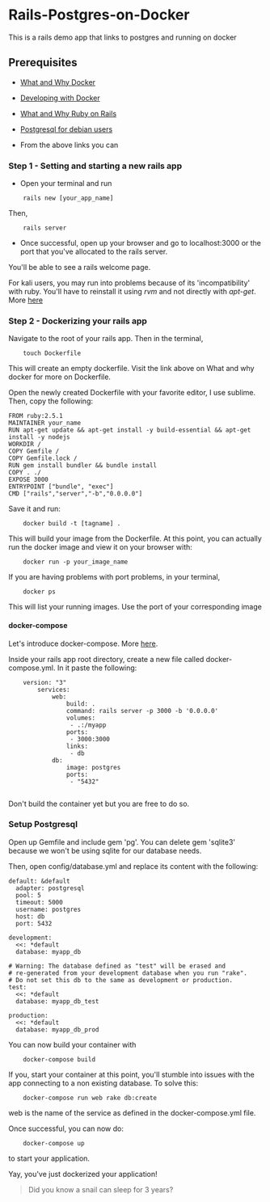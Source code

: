 # Rails-Postgres-on-Docker
This is a rails demo app that links to postgres and running on docker

## Prerequisites

- [What and Why Docker](https://zegetech.com/blog/2018/10/29/what-and-why-docker.html)
- [Developing with Docker](https://zegetech.com/blog/2018/11/08/developing-with-docker.html)
- [What and Why Ruby on Rails](https://zegetech.com/blog/2018/10/17/why-ruby-on-rails.html)
- [Postgresql for debian users](https://www.postgresql.org/download/linux/debian/)

- From the above links you can 

### Step 1 - Setting and starting a new rails app

- Open your terminal and run
~~~
	rails new [your_app_name]
~~~

Then,
~~~
	rails server
~~~

- Once successful, open up your browser and go to localhost:3000 or the port that you've allocated to the rails server. 

You'll be able to see a rails welcome page. 

For kali users, you may run into problems because of its 'incompatibility' with ruby. You'll have to reinstall it using *rvm* and not directly with *apt-get*. More [here](https://amionrails.wordpress.com/2014/02/10/install-rvm-ruby-on-rails-and-ruby-on-kali-linux/)

### Step 2 - Dockerizing your rails app

Navigate to the root of your rails app. Then in the terminal,

~~~
	touch Dockerfile
~~~

This will create an empty dockerfile. Visit the link above on What and why docker for more on Dockerfile.

Open the newly created Dockerfile with your favorite editor, I use sublime. Then, copy the following:

~~~
FROM ruby:2.5.1
MAINTAINER your_name
RUN apt-get update && apt-get install -y build-essential && apt-get install -y nodejs
WORKDIR /
COPY Gemfile /
COPY Gemfile.lock /
RUN gem install bundler && bundle install
COPY . ./
EXPOSE 3000
ENTRYPOINT ["bundle", "exec"]
CMD ["rails","server","-b","0.0.0.0"]
~~~

Save it and run:

~~~
	docker build -t [tagname] .
~~~

This will build your image from the Dockerfile. At this point, you can actually run the docker image and view it on your browser with:

~~~
	docker run -p your_image_name 
~~~

If you are having problems with port problems, in your terminal,

~~~
	docker ps
~~~

This will list your running images. Use the port of your corresponding image


#### docker-compose

Let's introduce docker-compose. More [here](https://zegetech.com/blog/2018/11/08/developing-with-docker.html).

Inside your rails app root directory, create a new file called docker-compose.yml. In it paste the following:

~~~
	version: "3"
		services: 
  			web:
    			build: .
    			command: rails server -p 3000 -b '0.0.0.0'
    			volumes:
                 - .:/myapp
    			ports:
                 - 3000:3000
    			links:
                 - db
  			db:
    			image: postgres
			    ports:
                 - "5432"


~~~

Don't build the container yet but you are free to do so.

### Setup Postgresql

Open up Gemfile and include gem 'pg'. You can delete gem 'sqlite3' because we won't be using sqlite for our database needs. 

Then, open config/database.yml and replace its content with the following:

~~~
default: &default
  adapter: postgresql
  pool: 5
  timeout: 5000
  username: postgres
  host: db
  port: 5432

development:
  <<: *default
  database: myapp_db

# Warning: The database defined as "test" will be erased and
# re-generated from your development database when you run "rake".
# Do not set this db to the same as development or production.
test:
  <<: *default
  database: myapp_db_test

production:
  <<: *default
  database: myapp_db_prod

~~~

You can now build your container with

~~~
	docker-compose build
~~~

If you, start your container at this point, you'll stumble into issues with the app connecting to a non existing database. To solve this:

~~~
	docker-compose run web rake db:create
~~~

web is the name of the service as defined in the docker-compose.yml file.

Once successful, you can now do:

~~~
	docker-compose up
~~~

to start your application.

Yay, you've just dockerized your application!

> Did you know a snail can sleep for 3 years?

